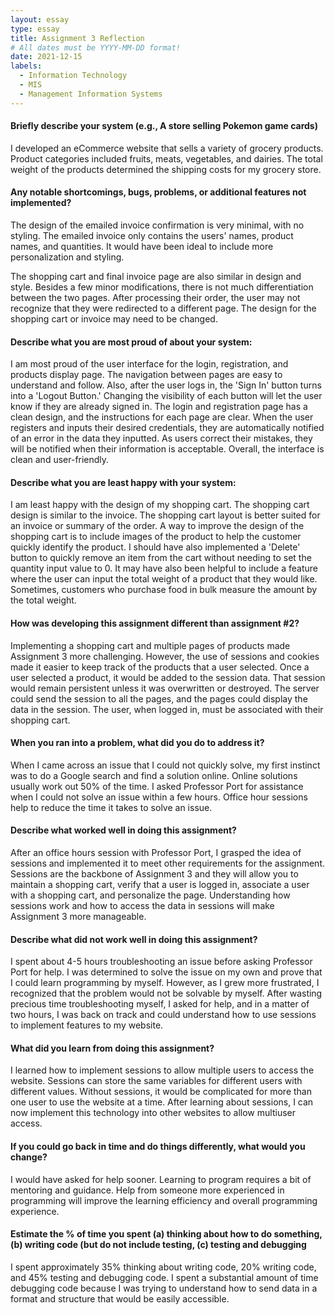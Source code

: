 ```yaml
---
layout: essay
type: essay
title: Assignment 3 Reflection
# All dates must be YYYY-MM-DD format!
date: 2021-12-15
labels:
  - Information Technology
  - MIS
  - Management Information Systems
---
```


#### Briefly describe your system (e.g., A store selling Pokemon game cards)

I developed an eCommerce website that sells a variety of grocery products. Product categories included fruits, meats, vegetables, and dairies. The total weight of the products determined the shipping costs for my grocery store. 

#### Any notable shortcomings, bugs, problems, or additional features not implemented?

The design of the emailed invoice confirmation is very minimal, with no styling. The emailed invoice only contains the users' names, product names, and quantities. It would have been ideal to include more personalization and styling. 

The shopping cart and final invoice page are also similar in design and style. Besides a few minor modifications, there is not much differentiation between the two pages. After processing their order, the user may not recognize that they were redirected to a different page. The design for the shopping cart or invoice may need to be changed.

#### Describe what you are most proud of about your system:

I am most proud of the user interface for the login, registration, and products display page. The navigation between pages are easy to understand and follow. Also, after the user logs in, the 'Sign In' button turns into a 'Logout Button.' Changing the visibility of each button will let the user know if they are already signed in. The login and registration page has a clean design, and the instructions for each page are clear. When the user registers and inputs their desired credentials, they are automatically notified of an error in the data they inputted. As users correct their mistakes, they will be notified when their information is acceptable. Overall, the interface is clean and user-friendly.  

#### Describe what you are least happy with your system:

I am least happy with the design of my shopping cart. The shopping cart design is similar to the invoice. The shopping cart layout is better suited for an invoice or summary of the order. A way to improve the design of the shopping cart is to include images of the product to help the customer quickly identify the product. I should have also implemented a 'Delete' button to quickly remove an item from the cart without needing to set the quantity input value to 0. It may have also been helpful to include a feature where the user can input the total weight of a product that they would like. Sometimes, customers who purchase food in bulk measure the amount by the total weight. 

#### How was developing this assignment different than assignment #2?

Implementing a shopping cart and multiple pages of products made Assignment 3 more challenging. However, the use of sessions and cookies made it easier to keep track of the products that a user selected. Once a user selected a product, it would be added to the session data. That session would remain persistent unless it was overwritten or destroyed. The server could send the session to all the pages, and the pages could display the data in the session. The user, when logged in, must be associated with their shopping cart. 

#### When you ran into a problem, what did you do to address it?

When I came across an issue that I could not quickly solve, my first instinct was to do a Google search and find a solution online. Online solutions usually work out 50% of the time. I asked Professor Port for assistance when I  could not solve an issue within a few hours. Office hour sessions help to reduce the time it takes to solve an issue. 

#### Describe what worked well in doing this assignment?

After an office hours session with Professor Port, I grasped the idea of sessions and implemented it to meet other requirements for the assignment. Sessions are the backbone of Assignment 3 and they will allow you to maintain a shopping cart, verify that a user is logged in, associate a user with a shopping cart, and personalize the page. Understanding how sessions work and how to access the data in sessions will make Assignment 3 more manageable. 

#### Describe what did not work well in doing this assignment?

I spent about 4-5 hours troubleshooting an issue before asking Professor Port for help. I was determined to solve the issue on my own and prove that I could learn programming by myself. However, as I grew more frustrated, I recognized that the problem would not be solvable by myself. After wasting precious time troubleshooting myself, I asked for help, and in a matter of two hours, I was back on track and could understand how to use sessions to implement features to my website. 

#### What did you learn from doing this assignment?

I learned how to implement sessions to allow multiple users to access the website. Sessions can store the same variables for different users with different values. Without sessions, it would be complicated for more than one user to use the website at a time. After learning about sessions, I can now implement this technology into other websites to allow multiuser access. 

#### If you could go back in time and do things differently, what would you change?

I would have asked for help sooner. Learning to program requires a bit of mentoring and guidance. Help from someone more experienced in programming will improve the learning efficiency and overall programming experience. 

#### Estimate the % of time you spent (a) thinking about how to do something, (b) writing code (but do not include testing, (c) testing and debugging

I spent approximately 35% thinking about writing code, 20% writing code, and 45% testing and debugging code. I spent a substantial amount of time debugging code because I was trying to understand how to send data in a format and structure that would be easily accessible. 

